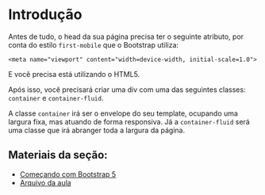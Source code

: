 # Introdução

Antes de tudo, o head da sua página precisa ter o seguinte atributo, por conta do estilo `first-mobile` que o Bootstrap utiliza:

```
<meta name="viewport" content="width=device-width, initial-scale=1.0">
```

E você precisa está utilizando o HTML5.

Após isso, você precisará criar uma div com uma das seguintes classes: `container` e `container-fluid`.

A classe `container` irá ser o envelope do seu template, ocupando uma largura fixa, mas atuando de forma responsiva. Já a `container-fluid` será uma classe que irá abranger toda a largura da página.

## Materiais da seção:

- <a href="https://www.w3schools.com/bootstrap5/bootstrap_get_started.php">Começando com Bootstrap 5</a>
- <a href="introduction.html">Arquivo da aula</a>